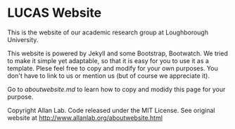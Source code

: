 # LUCAS Website

This is the website of our academic research group at Loughborough University.

This website is powered by Jekyll and some Bootstrap, Bootwatch. We tried to make it simple yet adaptable, so that it is easy for you to use it as a template. Plese feel free to copy and modify for your own purposes.  You don't have to link to us or mention us (but of course we appreciate it).

Go to *aboutwebsite.md*  to learn how to copy and modidy this page for your purpose. 


Copyright Allan Lab. Code released under the MIT License.
See original website at http://www.allanlab.org/aboutwebsite.html

